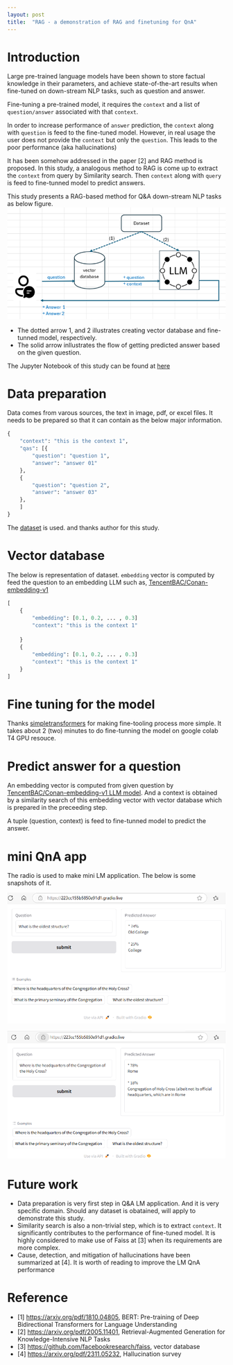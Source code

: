```yaml
---
layout: post
title:  "RAG - a demonstration of RAG and finetuning for QnA"
---
```


# Introduction

Large pre-trained language models have been shown to store factual knowledge in their parameters, and achieve state-of-the-art results when fine-tuned on down-stream NLP tasks, such as question and answer.

Fine-tuning a pre-trained model, it requires the `context` and a list of `question/answer` associated with that `context`.

In order to increase performance of `answer` prediction, the `context` along with `question` is feed to the fine-tuned model. However, in real usage the user does not provide the `context` but only the `question`. This leads to the poor performance (aka hallucinations)

It has been somehow addressed in the paper [2] and RAG method is proposed. In this study, a analogous method to RAG is come up to extract the `context` from query by Similarity search.
Then `context` along with `query` is feed to fine-tunned model to predict answers. 

This study presents a RAG-based method for Q&A down-stream NLP tasks as below figure.
![RAG-based method overview](/assets/img/rag_overview.png)

* The dotted arrow 1, and 2 illustrates creating vector database and fine-tunned model, respectively.
* The solid arrow inllustrates the flow of getting predicted answer based on the given question.

The Jupyter Notebook of this study can be found at [here](https://github.com/avble/llm_things/tree/main/01_rag_qa)

# Data preparation
Data comes from varous sources, the text in image, pdf, or excel files. 
It needs to be prepared so that it can contain as the below major information.

```python
{
    "context": "this is the context 1",
    "qas": [{
        "question": "question 1",
        "answer": "answer 01"
    },
    {
        "question": "question 2",
        "answer": "answer 03"
    },
    ]
}
```

The [dataset](https://huggingface.co/datasets/rajpurkar/squad) is used. and thanks author for this study.

# Vector database
The below is representation of dataset.
`embedding` vector is computed by feed the question to an embedding LLM such as, [TencentBAC/Conan-embedding-v1](https://huggingface.co/TencentBAC/Conan-embedding-v1)

``` python
[
    {
        "embedding": [0.1, 0.2, ... , 0.3]
        "context": "this is the context 1"

    }
    {
        "embedding": [0.1, 0.2, ... , 0.3]
        "context": "this is the context 1"
    }
]
```

# Fine tuning for the model
Thanks [simpletransformers](https://pypi.org/project/simpletransformers/) for making fine-tooling process more simple.
It takes about 2 (two) minutes to do fine-tunning the model on google colab T4 GPU resouce.

# Predict answer for a question
An embedding vector is computed from given question by [TencentBAC/Conan-embedding-v1 LLM model](https://huggingface.co/TencentBAC/Conan-embedding-v1). And a context is obtained by a similarity search of this embedding vector with vector database which is prepared in the preceeding step. 

A tuple (question, context) is feed to fine-tunned model to predict the answer.

# mini QnA app
The radio is used to make mini LM application. The below is some snapshots of it.

![lm app 1](/assets/img/rag_gradio_app_1.png)

![lm app 2](/assets/img/rag_gradio_app_2.png)



# Future work
* Data preparation is very first step in Q&A LM application. And it is very specific domain. Should any dataset is obatained, will apply to demonstrate this study.
* Similarity search is also a non-trivial step, which is to extract `context`. It significantly contributes to the performance of fine-tuned model. It is highly considered to make use of Faiss at [3] when its requirements are more complex.
* Cause, detection, and mitigation of hallucinations have been summarized at [4]. It is worth of reading to improve the LM QnA performance

# Reference
* [1] https://arxiv.org/pdf/1810.04805, BERT: Pre-training of Deep Bidirectional Transformers for Language Understanding
* [2] https://arxiv.org/pdf/2005.11401, Retrieval-Augmented Generation for Knowledge-Intensive NLP Tasks
* [3] https://github.com/facebookresearch/faiss, vector database
* [4] https://arxiv.org/pdf/2311.05232, Hallucination survey

